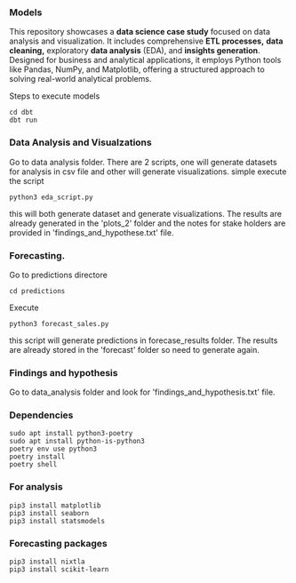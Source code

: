 ### Models
This repository showcases a **data science case study** focused on data analysis and visualization. It includes comprehensive **ETL processes,** **data cleaning,** exploratory **data analysis** (EDA), and **insights generation**. Designed for business and analytical applications, it employs Python tools like Pandas, NumPy, and Matplotlib, offering a structured approach to solving real-world analytical problems.

Steps to execute models
```
cd dbt
dbt run
```

### Data Analysis and Visualzations
Go to data analysis folder. There are 2 scripts, one will generate datasets for analysis in csv file and other will generate visualizations. 
simple execute the script
```
python3 eda_script.py
```
this will both generate dataset and generate visualizations. The results are already generated in the 'plots_2' folder and the notes for stake holders are provided in 'findings_and_hypothese.txt' file.

### Forecasting.

Go to predictions directore
```
cd predictions
```
Execute 
```
python3 forecast_sales.py
```
this script will generate predictions in forecase_results folder. The results are already stored in the 'forecast' folder so need to generate again. 

### Findings and hypothesis

Go to data_analysis folder and look for 'findings_and_hypothesis.txt' file.

### Dependencies
```
sudo apt install python3-poetry
sudo apt install python-is-python3
poetry env use python3
poetry install
poetry shell
```
### For analysis
```
pip3 install matplotlib
pip3 install seaborn
pip3 install statsmodels
```

### Forecasting packages
```
pip3 install nixtla
pip3 install scikit-learn
```

